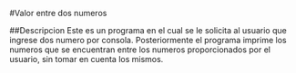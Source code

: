 #Valor entre dos numeros

##Descripcion
Este es un programa en el cual se le solicita al usuario que
ingrese dos numero por consola. Posteriormente el programa
imprime los numeros que se encuentran entre los numeros proporcionados
por el usuario, sin tomar en cuenta los mismos.


